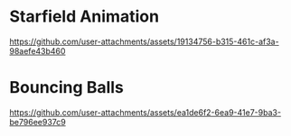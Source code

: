 # Starfield Animation
https://github.com/user-attachments/assets/19134756-b315-461c-af3a-98aefe43b460

# Bouncing Balls
https://github.com/user-attachments/assets/ea1de6f2-6ea9-41e7-9ba3-be796ee937c9

